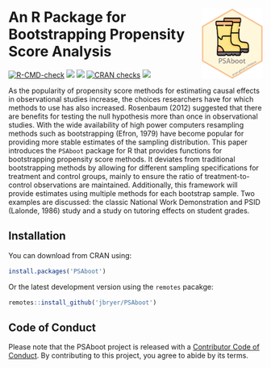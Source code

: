 
# <img src="man/figures/PSAboot.png" align="right" width="120" align="right" /> An R Package for Bootstrapping Propensity Score Analysis

<!-- badges: start -->

[![R-CMD-check](https://github.com/jbryer/ShinyQDA/actions/workflows/R-CMD-check.yaml/badge.svg)](https://github.com/jbryer/ShinyQDA/actions/workflows/R-CMD-check.yaml)
[![](https://img.shields.io/badge/devel%20version-1.3.6-blue.svg)](https://github.com/jbryer/PSAboot)
[![](https://www.r-pkg.org/badges/version/PSAboot)](https://cran.r-project.org/package=PSAboot)
[![CRAN
checks](https://badges.cranchecks.info/summary/PSAboot.svg)](https://cran.r-project.org/web/checks/check_results_PSAboot.html)
[![](https://img.shields.io/github/last-commit/jbryer/PSAboot.svg)](https://github.com/jbryer/PSAboot/commits/master)
<!-- badges: end -->

As the popularity of propensity score methods for estimating causal
effects in observational studies increase, the choices researchers have
for which methods to use has also increased. Rosenbaum (2012) suggested
that there are benefits for testing the null hypothesis more than once
in observational studies. With the wide availability of high power
computers resampling methods such as bootstrapping (Efron, 1979) have
become popular for providing more stable estimates of the sampling
distribution. This paper introduces the `PSAboot` package for R that
provides functions for bootstrapping propensity score methods. It
deviates from traditional bootstrapping methods by allowing for
different sampling specifications for treatment and control groups,
mainly to ensure the ratio of treatment-to-control observations are
maintained. Additionally, this framework will provide estimates using
multiple methods for each bootstrap sample. Two examples are discussed:
the classic National Work Demonstration and PSID (Lalonde, 1986) study
and a study on tutoring effects on student grades.

## Installation

You can download from CRAN using:

``` r
install.packages('PSAboot')
```

Or the latest development version using the `remotes` pacakge:

``` r
remotes::install_github('jbryer/PSAboot')
```

## Code of Conduct

Please note that the PSAboot project is released with a [Contributor
Code of
Conduct](https://contributor-covenant.org/version/2/1/CODE_OF_CONDUCT.html).
By contributing to this project, you agree to abide by its terms.
